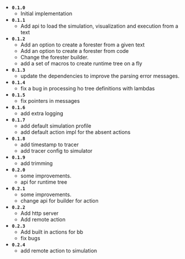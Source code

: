 * **`0.1.0`**
  * Initial implementation
* **`0.1.1`**
  * Add api to load the simulation, visualization and execution from a text
* **`0.1.2`**
  * Add an option to create a forester from a given text
  * Add an option to create a forester from code
  * Change the forester builder.
  * add a set of macros to create runtime tree on a fly
* **`0.1.3`**
  * update the dependencies to improve the parsing error messages.
* **`0.1.4`**
  * fix a bug in processing ho tree definitions with lambdas
* **`0.1.5`**
  * fix pointers in messages
* **`0.1.6`**
  * add extra logging
* **`0.1.7`**
  * add default simulation profile
  * add default action impl for the absent actions
* **`0.1.8`** 
  * add timestamp to tracer
  * add tracer config to simulator
* **`0.1.9`**
  * add trimming
* **`0.2.0`**
  * some improvements.
  * api for runtime tree
* **`0.2.1`**
  * some improvements.
  * change api for builder for action
* **`0.2.2`**
  * Add http server
  * Add remote action
* **`0.2.3`**
  * Add built in actions for bb
  * fix bugs
* **`0.2.4`**
  * add remote action to simulation 
 
